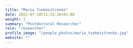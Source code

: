 ```yaml
---
title: "Maria Tsekmistrenko"
date: 2022-07-18T11:33:28+01:00
weight: 1
summary: "Postdoctoral Researcher"
role: "researcher"
profile_image: "/people_photos/maria_tsekmistrenko.jpg"
website: ""
---
```

